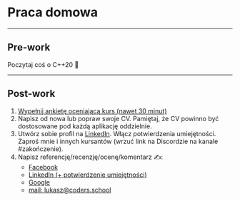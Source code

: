 <!-- .slide: data-background="#111111" -->

# Praca domowa

___

## Pre-work

Poczytaj coś o C++20 🙂

___

## Post-work

1. <!-- .element: class="fragment fade-in" --> <a href="https://forms.gle/ADpReHUzgLj4bPWe9">Wypełnij ankietę oceniającą kurs (nawet 30 minut)</a>
2. <!-- .element: class="fragment fade-in" --> Napisz od nowa lub popraw swoje CV. Pamiętaj, że CV powinno być dostosowane pod każdą aplikację oddzielnie.
3. <!-- .element: class="fragment fade-in" --> Utwórz sobie profil na <a href="https://www.linkedin.com">LinkedIn</a>. Włącz potwierdzenia umiejętności. Zaproś mnie i innych kursantów (wrzuć link na Discordzie na kanale #zakończenie).
4. <!-- .element: class="fragment fade-in" --> Napisz referencję/recenzję/ocenę/komentarz ✍️:

   * <!-- .element: class="fragment fade-in" --> <a href="https://www.facebook.com/szkola.coders.school">Facebook</a>
   * <!-- .element: class="fragment fade-in" --> <a href="https://www.linkedin.com/in/lukaszziobron/">LinkedIn (+ potwierdzenie umiejętności)</a>
   * <!-- .element: class="fragment fade-in" --> <a href="https://www.google.com/maps/place/Coders+School/@51.09926,16.9976388,19z/data=!4m7!3m6!1s0x470fc20ffeb98a75:0x9c523147244dbb99!8m2!3d51.09926!4d16.998186!9m1!1b1?hl=pl-PL">Google</a>
   * <!-- .element: class="fragment fade-in" --> <a href="mailto:lukasz@coders.school">mail: lukasz@coders.school</a>
